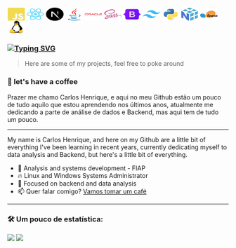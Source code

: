 <div style="display: inline_block"><br>
<img align="center" alt="Henrique-JS" height="30" width="40" src="https://raw.githubusercontent.com/devicons/devicon/master/icons/javascript/javascript-plain.svg">
<img align="center" alt="Henrique-html" height="30" width="40" src="https://github.com/devicons/devicon/blob/master/icons/react/react-original.svg">
<img align="center" alt="Henrique-CSS" height="30" width="40" src="https://github.com/devicons/devicon/blob/master/icons/nextjs/nextjs-original.svg">
    
<img align="center" alt="Henrique-html" height="30" width="40" src="https://github.com/devicons/devicon/blob/master/icons/java/java-original.svg">
<img align="center" alt="Henrique-html" height="30" width="40" src="https://github.com/devicons/devicon/blob/master/icons/oracle/oracle-original.svg">

<img align="center" alt="Henrique-SASS" height="30" width="40" src="https://raw.githubusercontent.com/devicons/devicon/master/icons/sass/sass-original.svg">
<img align="center" alt="Henrique-Bootstrap" height="30" width="40" src="https://raw.githubusercontent.com/devicons/devicon/master/icons/bootstrap/bootstrap-original.svg">
<img align="center" alt="Henrique-Bootstrap" height="30" width="40" src="https://github.com/devicons/devicon/blob/master/icons/tailwindcss/tailwindcss-original.svg">

<img align="center" alt="Henrique-py" height="30" width="40" src="https://raw.githubusercontent.com/devicons/devicon/master/icons/python/python-original.svg">
<img align="center" alt="Henrique-py" height="30" width="40" src="https://github.com/devicons/devicon/blob/master/icons/numpy/numpy-original.svg">
<img align="center" alt="Henrique-py" height="30" width="40" src="https://github.com/devicons/devicon/blob/master/icons/scikitlearn/scikitlearn-original.svg">

<img align="center" alt="Henrique-py" height="30" width="40" src="https://github.com/devicons/devicon/blob/master/icons/linux/linux-original.svg">
</div>

###  [![Typing SVG](https://readme-typing-svg.demolab.com?font=Fira+Code&pause=1000&color=F7EE29&center=true&vCenter=true&random=false&width=435&lines=Hello+Dev!+Welcome+to+my+Github;I+am+a+Windows+Systems+Administrator;I+am+a+Linux+Systems+Administrator)](https://git.io/typing-svg)

<div>
    <blockquote>
       Here are some of my projects, feel free to poke around
    </blockquote>
</div>

### 👋 let's have a coffee

Prazer me chamo Carlos Henrique, e aqui no meu Github estão um pouco de tudo aquilo que estou aprendendo nos últimos anos, atualmente me dedicando a parte de análise de dados e Backend, mas aqui tem de tudo um pouco.

---

My name is Carlos Henrique, and here on my Github are a little bit of everything I've been learning in recent years, currently dedicating myself to data analysis and Backend, but here's a little bit of everything.

- 🎒 Analysis and systems development - FIAP 
- 🔥 Linux and Windows Systems Administrator
- 🚀 Focused on backend and data analysis
- 📫 Quer falar comigo? <a href="mailto:carloshenrique.furtado@hotmail.com"> Vamos tomar um café </a>

---


<h3 align="left"> 🛠️ Um pouco de estatística:</h3>
<div>
  <img width=55% align="center"  src="https://github-readme-streak-stats.herokuapp.com/?user=HenriqueFurtado-Dev&theme=dark&mode=weekly" />
  <img width=40% align="center" src="https://github-readme-stats-lime-chi.vercel.app/api/top-langs/?username=HenriqueFurtado-Dev&show_icons=true&theme=dark&layout=compact" />
</div>




